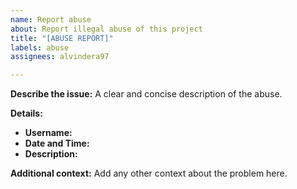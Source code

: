 ```yaml
---
name: Report abuse
about: Report illegal abuse of this project
title: "[ABUSE REPORT]"
labels: abuse
assignees: alvindera97

---
```


**Describe the issue:**
A clear and concise description of the abuse.

**Details:**
- **Username:**
- **Date and Time:**
- **Description:**

**Additional context:**
Add any other context about the problem here.
